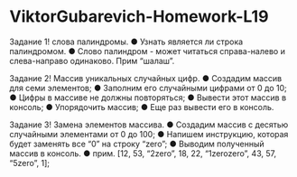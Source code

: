 # ViktorGubarevich-Homework-L19

Задание 1! слова палиндромы.
● Узнать является ли строка палиндромом.
● Слово палиндром - может читаться справа-налево и слева-направо одинаково. Прим “шалаш”.

Задание 2! Массив уникальных случайных цифр.
● Создадим массив для семи элементов;
● Заполним его случайными цифрами от 0 до 10;
● Цифры в массиве не должны повторяться;
● Вывести этот массив в консоль;
● Упорядочить массив;
● Еще раз вывести его в консоль.

Задание 3! Замена элементов массива.
● Создадим массив с десятью случайными элементами от 0 до 100;
● Напишем инструкцию, которая будет заменять все “0” на строку “zero”;
● Выводим полученный массив в консоль.
● прим. [12, 53, “2zero”, 18, 22, “1zerozero”, 43, 57, “5zero”, 1];
